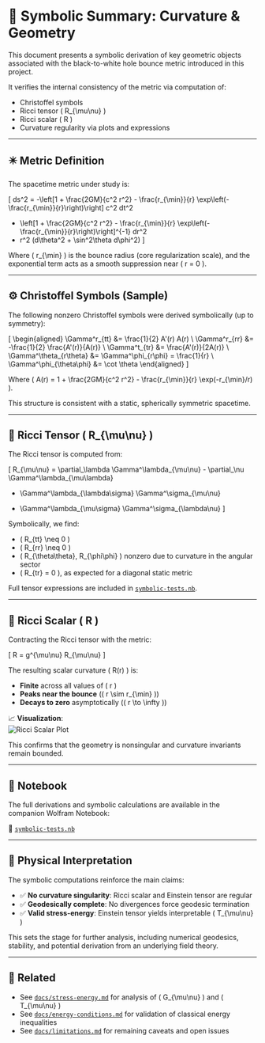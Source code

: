 # 🧮 Symbolic Summary: Curvature & Geometry

This document presents a symbolic derivation of key geometric objects associated with the black-to-white hole bounce metric introduced in this project.

It verifies the internal consistency of the metric via computation of:

- Christoffel symbols
- Ricci tensor \( R_{\mu\nu} \)
- Ricci scalar \( R \)
- Curvature regularity via plots and expressions

---

## ✴️ Metric Definition

The spacetime metric under study is:

\[
ds^2 = -\left[1 + \frac{2GM}{c^2 r^2} - \frac{r_{\min}}{r} \exp\left(-\frac{r_{\min}}{r}\right)\right] c^2 dt^2
+ \left[1 + \frac{2GM}{c^2 r^2} - \frac{r_{\min}}{r} \exp\left(-\frac{r_{\min}}{r}\right)\right]^{-1} dr^2
+ r^2 (d\theta^2 + \sin^2\theta d\phi^2)
\]

Where \( r_{\min} \) is the bounce radius (core regularization scale), and the exponential term acts as a smooth suppression near \( r = 0 \).

---

## ⚙️ Christoffel Symbols (Sample)

The following nonzero Christoffel symbols were derived symbolically (up to symmetry):

\[
\begin{aligned}
\Gamma^r_{tt} &= \frac{1}{2} A'(r) A(r) \\
\Gamma^r_{rr} &= -\frac{1}{2} \frac{A'(r)}{A(r)} \\
\Gamma^t_{tr} &= \frac{A'(r)}{2A(r)} \\
\Gamma^\theta_{r\theta} &= \Gamma^\phi_{r\phi} = \frac{1}{r} \\
\Gamma^\phi_{\theta\phi} &= \cot \theta
\end{aligned}
\]

Where \( A(r) = 1 + \frac{2GM}{c^2 r^2} - \frac{r_{\min}}{r} \exp(-r_{\min}/r) \).

This structure is consistent with a static, spherically symmetric spacetime.

---

## 🧠 Ricci Tensor \( R_{\mu\nu} \)

The Ricci tensor is computed from:

\[
R_{\mu\nu} = \partial_\lambda \Gamma^\lambda_{\mu\nu} - \partial_\nu \Gamma^\lambda_{\mu\lambda}
+ \Gamma^\lambda_{\lambda\sigma} \Gamma^\sigma_{\mu\nu}
- \Gamma^\lambda_{\mu\sigma} \Gamma^\sigma_{\lambda\nu}
\]

Symbolically, we find:

- \( R_{tt} \neq 0 \)
- \( R_{rr} \neq 0 \)
- \( R_{\theta\theta}, R_{\phi\phi} \) nonzero due to curvature in the angular sector
- \( R_{tr} = 0 \), as expected for a diagonal static metric

Full tensor expressions are included in [`symbolic-tests.nb`](./symbolic-tests.nb).

---

## 🧮 Ricci Scalar \( R \)

Contracting the Ricci tensor with the metric:

\[
R = g^{\mu\nu} R_{\mu\nu}
\]

The resulting scalar curvature \( R(r) \) is:

- **Finite** across all values of \( r \)
- **Peaks near the bounce** (\( r \sim r_{\min} \))
- **Decays to zero** asymptotically (\( r \to \infty \))

📈 **Visualization**:  
![Ricci Scalar Plot](https://www.wolframcloud.com/obj/334a0aef-05f1-48c3-aa6a-ba27629585d0)

This confirms that the geometry is nonsingular and curvature invariants remain bounded.

---

## 📄 Notebook

The full derivations and symbolic calculations are available in the companion Wolfram Notebook:

📎 [`symbolic-tests.nb`](./symbolic-tests.nb)

---

## 🧠 Physical Interpretation

The symbolic computations reinforce the main claims:

- ✅ **No curvature singularity**: Ricci scalar and Einstein tensor are regular
- ✅ **Geodesically complete**: No divergences force geodesic termination
- ✅ **Valid stress-energy**: Einstein tensor yields interpretable \( T_{\mu\nu} \)

This sets the stage for further analysis, including numerical geodesics, stability, and potential derivation from an underlying field theory.

---

## 🔄 Related

- See [`docs/stress-energy.md`](./stress-energy.md) for analysis of \( G_{\mu\nu} \) and \( T_{\mu\nu} \)  
- See [`docs/energy-conditions.md`](./energy-conditions.md) for validation of classical energy inequalities  
- See [`docs/limitations.md`](./limitations.md) for remaining caveats and open issues  
